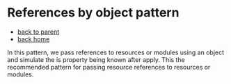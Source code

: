 # References by object pattern

- [back to parent](../)
- [back home](../../)

In this pattern, we pass references to resources or modules using an object and simulate the is property being known after apply.
This the recommended pattern for passing resource references to resources or modules.
